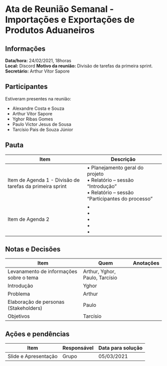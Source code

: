 # Ata de Reunião Semanal - Importações e Exportações de Produtos Aduaneiros

## Informações
**Data/hora:** 24/02/2021, 18horas  
**Local:** Discord 
**Motivo da reunião:** Divisão de tarefas da primeira sprint.
**Secretário:** Arthur Vítor Sapore 

## Participantes
Estiveram presentes na reunião:
- Alexandre Costa e Souza
- Arthur Vítor Sapore
- Yghor Ribas Gomes
- Paulo Victor Jesus de Sousa
- Tarcísio Pais de Souza Júnior

## Pauta

Item | Descrição
---- | ----
Item de Agenda 1 - Divisão de tarefas da primeira sprint | • Planejamento geral do projeto <br>• Relatório – sessão “Introdução”<br>• Relatório – sessão “Participantes do processo” <br>
Item de Agenda 2 | • <br>• <br>• <br>• <br>• 

## Notas e Decisões
Item | Quem | Anotações |
---- | ---- | ---- |
Levanamento de informações sobre o tema |Arthur, Yghor, Paulo, Tarcísio |
Introdução | Yghor |
Problema | Arthur |
Elaboração de personas (Stakeholders)| Paulo |
Objetivos | Tarcísio |

## Ações e pendências
| Item | Responsável | Data para solução |
| ---- | ---- | ---- |
| Slide e Apresentação | Grupo | 05/03/2021 |



